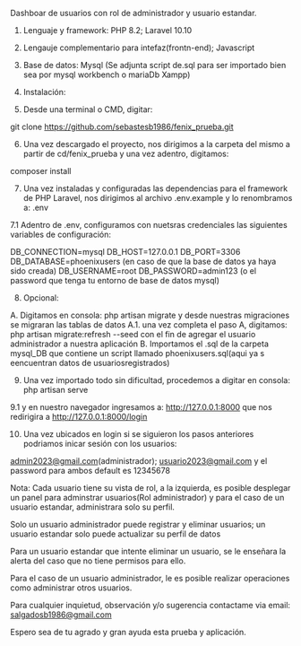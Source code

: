 Dashboar de usuarios con rol de administrador y usuario estandar.

1. Lenguaje y framework: PHP 8.2; Laravel 10.10
2. Lengauje complementario para intefaz(frontn-end); Javascript
3. Base de datos: Mysql (Se adjunta script de.sql para ser importado bien sea por mysql workbench o mariaDb Xampp)

4. Instalación:

5. Desde una terminal o CMD, digitar: 

git clone https://github.com/sebastesb1986/fenix_prueba.git

6. Una vez descargado el proyecto, nos dirigimos a la carpeta del mismo a partir de cd/fenix_prueba y una vez adentro, digitamos:

composer install

7. Una vez instaladas y configuradas las dependencias para el framework de PHP Laravel, nos dirigimos al archivo .env.example y lo renombramos
a:  .env

7.1 Adentro de .env, configuramos con nuetsras credenciales las siguientes variables de configuración:

DB_CONNECTION=mysql
DB_HOST=127.0.0.1
DB_PORT=3306
DB_DATABASE=phoenixusers (en caso de que la base de datos ya haya sido creada)
DB_USERNAME=root
DB_PASSWORD=admin123 (o el password que tenga tu entorno de base de datos mysql)

8. Opcional: 

A. Digitamos en consola: php artisan migrate y desde nuestras migraciones se migraran las tablas de datos
A.1. una vez completa el paso A, digitamos: php artisan migrate:refresh --seed con el fin de agregar el usuario administrador a nuestra aplicación
B. Importamos el .sql de la carpeta mysql_DB que contiene un script llamado phoenixusers.sql(aqui ya s eencuentran datos de usuariosregistrados)

9. Una vez importado todo sin dificultad, procedemos a digitar en consola: php artisan serve

9.1 y en nuestro navegador ingresamos a: http://127.0.0.1:8000 que nos redirigira a http://127.0.0.1:8000/login

10. Una vez ubicados en login si se siguieron los pasos anteriores podriamos inicar sesión con los usuarios:

admin2023@gmail.com(administrador); usuario2023@gmail.com y el password para ambos default es 12345678

Nota: Cada usuario tiene su vista de rol, a la izquierda, es posible desplegar un panel para adminstrar usuarios(Rol administrador)
y para el caso de un usuario estandar, administrara solo su perfil.

Solo un usuario administrador puede registrar y eliminar usuarios; un usuario estandar solo puede actualizar su perfil de datos

Para un usuario estandar que intente eliminar un usuario, se le enseñara la alerta del caso que no tiene permisos para ello.

Para el caso de un usuario administrador, le es posible realizar operaciones como administrar otros usuarios.

Para cualquier inquietud, observación y/o sugerencia contactame via email: salgadosb1986@gmail.com

Espero sea de tu agrado y gran ayuda esta prueba y aplicación.